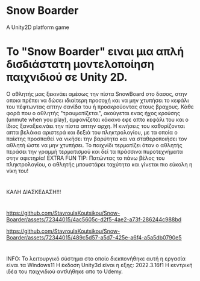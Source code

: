# Snow Boarder
A Unity2D platform game




# Το "Snow Boarder" ειναι μια απλή δισδιάστατη μοντελοποίηση παιχνιδιού σε Unity 2D. 

O αθλητής μας ξεκινάει αμέσως την πίστα SnowBoard στο δασος, στην οποια πρέπει να δώσει ιδιαίτερη προσοχή και να μην χτυπήσει το κεφάλι του πέφτωντας απτην σανίδα του ή προσκρούοντας στους βραχους. Κάθε φορά που ο αθλητής "τραυματίζεται", ακούγεται ενας ήχος κρούσης (unmute when you play), εμφανίζεται κόκκινο εφε απτο κεφάλι του και ο ίδιος ξαναξεκινάει την πίστα απτην αρχη. Η κινήσεις του καθορίζονται απτα βελάκια αριστερά και δεξιά του πληκτρολογίου, με τα οποία ο παίκτης προσπαθεί να νικήσει την βαρύτητα και να σταθεροποιήσει τον αθλητή ώστε να μην χτυπήσει. Το παιχνίδι τερματίζει όταν ο αθλητής περάσει την γραμμή τερματισμού και δεί τα πράσσινα πυροτεχνήματα στην αφετηρία! ΕXTRΑ FUN TIP: Πατώντας το πάνω βέλος του πληκτρολογίου, ο αθλητής μπουστάρει ταχύτητα και γίνεται πιο εύκολη η νίκη του! 
#
ΚΑΛΗ ΔΙΑΣΚΕΔΑΣΗ!!!
#
#
#

https://github.com/StavroulaKoutsikou/Snow-Boarder/assets/72344015/4ac5605c-d2f5-4ae2-a73f-286244c988bd


https://github.com/StavroulaKoutsikou/Snow-Boarder/assets/72344015/489c5d57-a5d7-425e-a6f4-a5a5db0790e5













#
#
#
#

INFO: 
Το λειτουργικό σύστημα στο οποίο διεκπονήθηκε αυτή η εργασία είναι τα Windows11
Η έκδοση Unity3d είναι η εξης: 2022.3.16f1
Η κεντρική ιδέα του παιχνιδιού αντλήθηκε απo το Udemy.

#
#
#
#
#                                               
